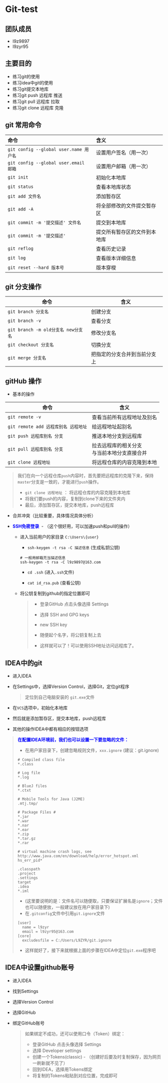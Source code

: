 # Git-test
## 团队成员
- l9z9897
- l9zyr95
## 主要目的
- 练习git的使用
- 练习idea中git的使用
- 练习git提交本地库
- 练习git push 远程库      推送
- 练习git pull 远程库        拉取
- 练习git clone 远程库     克隆
## git 常用命令
| 命令 | 含义 |
| :--- | :--- |
| `git config --global user.name 用户名` | 设置用户签名（用一次） |
| `git config --global user.email 邮箱` | 设置用户邮箱（用一次） |
| `git init` | 初始化本地库 |
| `git status` | 查看本地库状态 |
| `git add 文件名` | 添加暂存区 |
| `git add -A` | 将全部修改的文件提交暂存区 |
| `git commit -m '提交描述' 文件名` | 提交到本地库 |
| `git commit -m '提交描述'` | 提交所有暂存区的文件到本地库 |
| `git reflog` | 查看历史记录 |
| `git log` | 查看版本详细信息 |
| `git reset --hard 版本号` | 版本穿梭 |

## git 分支操作

| 命令                  | 含义                         |
| --------------------- | ---------------------------- |
| `git branch 分支名`   | 创建分支                     |
| `git branch -v`       | 查看分支                     |
| `git branch -m old分支名 new分支名` | 修改分支名    |
| `git checkout 分支名` | 切换分支                     |
| `git merge 分支名`    | 把指定的分支合并到当前分支上 |


## gitHub 操作

- 基本的操作

| 命令                                 | 含义                                           |
| ------------------------------------ | ---------------------------------------------- |
| `git remote -v`                      | 查看当前所有远程地址及别名                     |
| `git remote add 远程库别名 远程地址` | 给远程地址起别名                               |
| `git push 远程库别名 分支`           | 推送本地分支到远程库                           |
| `git pull 远程库别名 分支`           | 拉去远程库的相关分支<br>与当前本地分支直接合并 |
| `git clone 远程地址`                 | 将远程仓库的内容克隆到本地                     |

> 我们在向一个远程仓库`push`内容时，首先要把远程库的克隆下来，保持`master`分支是一致的，才能进行`push`操作。
>
> - `git clone 远程地址` ： 将远程仓库的内容克隆到本地库
> - 将我们要push的内容，复制到clone下来的文件夹内
> - 最后，添加暂存区，提交本地库，push远程库

- 合并冲突（比较重要，具体情况具体分析）

- <span style="color:blue; font-weight:bold">SSH免密登录 </span>    - （这个很好用，可以加速push和pull的操作）

  - 进入当前用户的家目录  `C:\Users\{user}`

    - `ssh-keygen -t rsa -C 描述信息`      (生成私钥公钥)

    ```shell
    # 一般用邮箱充当描述信息
    ssh-keygen -t rsa -C l9z9897@163.com
    ```
  
    - `cd .ssh`      (进入`.ssh`文件)
  
    - `cat id_rsa.pub`       (查看公钥)
  
  - 将公钥复制到github的指定位置即可
  
    > - 登录GitHub 点击头像选择 Settings
    >
    > - 选择 SSH and GPG keys
    >
    > - new SSH key
    >
    > - 随便起个名字，将公钥复制上去
    >
    > - 这样就可以了！可以使用SSH地址访问远程库了。
    

## IDEA中的git

- 进入IDEA

- 在Settings中，选择Version Control，选择Git，定位git程序

  > 定位到自己电脑安装的 `git.exe`文件

- 在`VCS`选项中，初始化本地库

- 然后就是添加暂存区，提交本地库，push远程库

- 其他的操作IDEA中都有相应的按钮选项

> <span style="color:blue; font-weight:bold">在配置IDEA环境前，我们也可以设置一下要忽略的文件：</span>
>
> - 在用户家目录下，创建忽略规则文件，`xxx.ignore` (建议：git.ignore)
>
> ```shell
> # Compiled class file
> *.class
> 
> # Log file
> *.log
> 
> # BlueJ files
> *.ctxt
> 
> # Mobile Tools for Java (J2ME)
> .mtj.tmp/
> 
> # Package Files #
> *.jar
> *.war
> *.nar
> *.ear
> *.zip
> *.tar.gz
> *.rar
> 
> # virtual machine crash logs, see http://www.java.com/en/download/help/error_hotspot.xml
> hs_err_pid*
> 
> .classpath
> .project
> .settings
> target
> .idea
> *.iml
> ```
>
> - (这里要说明的是：文件名可以随便取，只要保证扩展名是`ignore`；文件也可以随便放，一般建议放在用户家目录下)
> - 在`.gitconfig`文件中引用`git.ignore`文件
>
> ```shell
> [user]
> 	name = l9zyr
> 	email = l9zyr95@163.com
> [core]
> 	excludesfile = C:/Users/L9ZYR/git.ignore
> ```
>
> - 这样就好了，接下来就根据上面的步骤在IDEA中定位`git.exe`程序吧

## IDEA中设置github账号

- 进入IDEA

- 找到Settings

- 选择Version Control 

- 选择GitHub

- 绑定GitHub账号

  > 如果绑定不成功，还可以使用口令（Token）绑定：
  >
  > - 登录GitHub 点击头像选择 Settings
  > - 选择 Developer settings
  > - 创建一个Tokens(classic)      -  （创建好后要及时复制保存，因为网页一刷新就不见了）
  > - 回到IDEA，选择用Tokens绑定
  > - 将复制的Tokens粘贴到对应位置，完成即可

